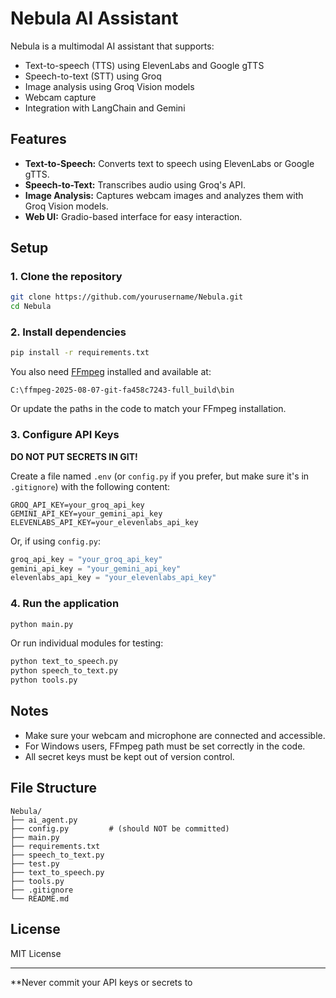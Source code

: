 # Nebula AI Assistant

Nebula is a multimodal AI assistant that supports:
- Text-to-speech (TTS) using ElevenLabs and Google gTTS
- Speech-to-text (STT) using Groq
- Image analysis using Groq Vision models
- Webcam capture
- Integration with LangChain and Gemini

## Features

- **Text-to-Speech:** Converts text to speech using ElevenLabs or Google gTTS.
- **Speech-to-Text:** Transcribes audio using Groq's API.
- **Image Analysis:** Captures webcam images and analyzes them with Groq Vision models.
- **Web UI:** Gradio-based interface for easy interaction.

## Setup

### 1. Clone the repository

```sh
git clone https://github.com/yourusername/Nebula.git
cd Nebula
```

### 2. Install dependencies

```sh
pip install -r requirements.txt
```

You also need [FFmpeg](https://ffmpeg.org/download.html) installed and available at:
```
C:\ffmpeg-2025-08-07-git-fa458c7243-full_build\bin
```
Or update the paths in the code to match your FFmpeg installation.

### 3. Configure API Keys

**DO NOT PUT SECRETS IN GIT!**

Create a file named `.env` (or `config.py` if you prefer, but make sure it's in `.gitignore`) with the following content:

```
GROQ_API_KEY=your_groq_api_key
GEMINI_API_KEY=your_gemini_api_key
ELEVENLABS_API_KEY=your_elevenlabs_api_key
```

Or, if using `config.py`:
```python
groq_api_key = "your_groq_api_key"
gemini_api_key = "your_gemini_api_key"
elevenlabs_api_key = "your_elevenlabs_api_key"
```

### 4. Run the application

```sh
python main.py
```

Or run individual modules for testing:

```sh
python text_to_speech.py
python speech_to_text.py
python tools.py
```

## Notes

- Make sure your webcam and microphone are connected and accessible.
- For Windows users, FFmpeg path must be set correctly in the code.
- All secret keys must be kept out of version control.

## File Structure

```
Nebula/
├── ai_agent.py
├── config.py         # (should NOT be committed)
├── main.py
├── requirements.txt
├── speech_to_text.py
├── test.py
├── text_to_speech.py
├── tools.py
├── .gitignore
└── README.md
```

## License

MIT License

---

**Never commit your API keys or secrets to
